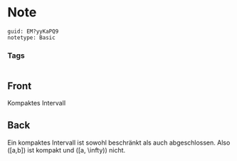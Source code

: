 # Note
```
guid: EM?yyKaPQ9
notetype: Basic
```

### Tags
```
```

## Front
Kompaktes Intervall

## Back
Ein kompaktes Intervall ist sowohl beschränkt als auch abgeschlossen.
Also \([a,b]\) ist kompakt und \([a, \infty)\) nicht.

